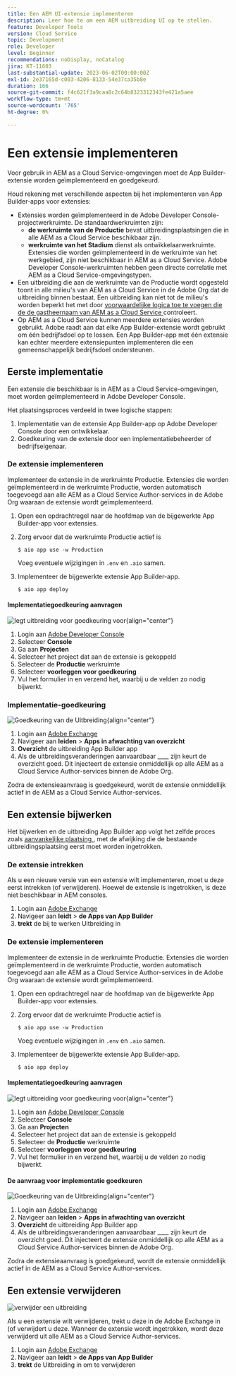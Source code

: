 ```yaml
---
title: Een AEM UI-extensie implementeren
description: Leer hoe te om een AEM uitbreiding UI op te stellen.
feature: Developer Tools
version: Cloud Service
topic: Development
role: Developer
level: Beginner
recommendations: noDisplay, noCatalog
jira: KT-11603
last-substantial-update: 2023-06-02T00:00:00Z
exl-id: 2e37165d-c003-4206-8133-54e37ca35b8e
duration: 166
source-git-commit: f4c621f3a9caa8c2c64b8323312343fe421a5aee
workflow-type: tm+mt
source-wordcount: '765'
ht-degree: 0%

---
```


# Een extensie implementeren

Voor gebruik in AEM as a Cloud Service-omgevingen moet de App Builder-extensie worden geïmplementeerd en goedgekeurd.

Houd rekening met verschillende aspecten bij het implementeren van App Builder-apps voor extensies:

+ Extensies worden geïmplementeerd in de Adobe Developer Console-projectwerkruimte. De standaardwerkruimten zijn:
   + __de werkruimte van de Productie__ bevat uitbreidingsplaatsingen die in alle AEM as a Cloud Service beschikbaar zijn.
   + __werkruimte van het Stadium__ dienst als ontwikkelaarwerkruimte. Extensies die worden geïmplementeerd in de werkruimte van het werkgebied, zijn niet beschikbaar in AEM as a Cloud Service.
Adobe Developer Console-werkruimten hebben geen directe correlatie met AEM as a Cloud Service-omgevingstypen.
+ Een uitbreiding die aan de werkruimte van de Productie wordt opgesteld toont in alle milieu&#39;s van AEM as a Cloud Service in de Adobe Org dat de uitbreiding binnen bestaat.
Een uitbreiding kan niet tot de milieu&#39;s worden beperkt het met door [ voorwaardelijke logica toe te voegen die de de gastheernaam van AEM as a Cloud Service ](https://developer.adobe.com/uix/docs/guides/publication/#enabling-extension-only-on-specific-aem-environments) controleert.
+ Op AEM as a Cloud Service kunnen meerdere extensies worden gebruikt. Adobe raadt aan dat elke App Builder-extensie wordt gebruikt om één bedrijfsdoel op te lossen. Een App Builder-app met één extensie kan echter meerdere extensiepunten implementeren die een gemeenschappelijk bedrijfsdoel ondersteunen.

## Eerste implementatie

Een extensie die beschikbaar is in AEM as a Cloud Service-omgevingen, moet worden geïmplementeerd in Adobe Developer Console.

Het plaatsingsproces verdeeld in twee logische stappen:

1. Implementatie van de extensie App Builder-app op Adobe Developer Console door een ontwikkelaar.
1. Goedkeuring van de extensie door een implementatiebeheerder of bedrijfseigenaar.

### De extensie implementeren

Implementeer de extensie in de werkruimte Productie. Extensies die worden geïmplementeerd in de werkruimte Productie, worden automatisch toegevoegd aan alle AEM as a Cloud Service Author-services in de Adobe Org waaraan de extensie wordt geïmplementeerd.

1. Open een opdrachtregel naar de hoofdmap van de bijgewerkte App Builder-app voor extensies.
1. Zorg ervoor dat de werkruimte Productie actief is

   ```shell
   $ aio app use -w Production
   ```

   Voeg eventuele wijzigingen in `.env` en `.aio` samen.

1. Implementeer de bijgewerkte extensie App Builder-app.

   ```shell
   $ aio app deploy
   ```

#### Implementatiegoedkeuring aanvragen

![ legt uitbreiding voor goedkeuring voor ](./assets/deploy/submit-for-approval.png){align="center"}

1. Login aan [ Adobe Developer Console ](https://developer.adobe.com)
1. Selecteer __Console__
1. Ga aan __Projecten__
1. Selecteer het project dat aan de extensie is gekoppeld
1. Selecteer de __Productie__ werkruimte
1. Selecteer __voorleggen voor goedkeuring__
1. Vul het formulier in en verzend het, waarbij u de velden zo nodig bijwerkt.

### Implementatie-goedkeuring

![ Goedkeuring van de Uitbreiding ](./assets/deploy/adobe-exchange.png){align="center"}

1. Login aan [ Adobe Exchange ](https://exchange.adobe.com/)
1. Navigeer aan __leiden__ > __Apps in afwachting van overzicht__
1. __Overzicht__ de uitbreiding App Builder app
1. Als de uitbreidingsveranderingen aanvaardbaar ____ zijn keurt de overzicht goed. Dit injecteert de extensie onmiddellijk op alle AEM as a Cloud Service Author-services binnen de Adobe Org.

Zodra de extensieaanvraag is goedgekeurd, wordt de extensie onmiddellijk actief in de AEM as a Cloud Service Author-services.

## Een extensie bijwerken

Het bijwerken en de uitbreiding App Builder app volgt het zelfde proces zoals [ aanvankelijke plaatsing ](#initial-deployment), met de afwijking die de bestaande uitbreidingsplaatsing eerst moet worden ingetrokken.

### De extensie intrekken

Als u een nieuwe versie van een extensie wilt implementeren, moet u deze eerst intrekken (of verwijderen). Hoewel de extensie is ingetrokken, is deze niet beschikbaar in AEM consoles.

1. Login aan [ Adobe Exchange ](https://exchange.adobe.com/)
1. Navigeer aan __leidt__ > __de Apps van App Builder__
1. __trekt__ de bij te werken Uitbreiding in

### De extensie implementeren

Implementeer de extensie in de werkruimte Productie. Extensies die worden geïmplementeerd in de werkruimte Productie, worden automatisch toegevoegd aan alle AEM as a Cloud Service Author-services in de Adobe Org waaraan de extensie wordt geïmplementeerd.

1. Open een opdrachtregel naar de hoofdmap van de bijgewerkte App Builder-app voor extensies.
1. Zorg ervoor dat de werkruimte Productie actief is

   ```shell
   $ aio app use -w Production
   ```

   Voeg eventuele wijzigingen in `.env` en `.aio` samen.

1. Implementeer de bijgewerkte extensie App Builder-app.

   ```shell
   $ aio app deploy
   ```

#### Implementatiegoedkeuring aanvragen

![ legt uitbreiding voor goedkeuring voor ](./assets/deploy/submit-for-approval.png){align="center"}

1. Login aan [ Adobe Developer Console ](https://developer.adobe.com)
1. Selecteer __Console__
1. Ga aan __Projecten__
1. Selecteer het project dat aan de extensie is gekoppeld
1. Selecteer de __Productie__ werkruimte
1. Selecteer __voorleggen voor goedkeuring__
1. Vul het formulier in en verzend het, waarbij u de velden zo nodig bijwerkt.

#### De aanvraag voor implementatie goedkeuren

![ Goedkeuring van de Uitbreiding ](./assets/deploy/adobe-exchange.png){align="center"}

1. Login aan [ Adobe Exchange ](https://exchange.adobe.com/)
1. Navigeer aan __leiden__ > __Apps in afwachting van overzicht__
1. __Overzicht__ de uitbreiding App Builder app
1. Als de uitbreidingsveranderingen aanvaardbaar ____ zijn keurt de overzicht goed. Dit injecteert de extensie onmiddellijk op alle AEM as a Cloud Service Author-services binnen de Adobe Org.

Zodra de extensieaanvraag is goedgekeurd, wordt de extensie onmiddellijk actief in de AEM as a Cloud Service Author-services.

## Een extensie verwijderen

![ verwijder een uitbreiding ](./assets/deploy/revoke.png)

Als u een extensie wilt verwijderen, trekt u deze in de Adobe Exchange in (of verwijdert u deze. Wanneer de extensie wordt ingetrokken, wordt deze verwijderd uit alle AEM as a Cloud Service Author-services.

1. Login aan [ Adobe Exchange ](https://exchange.adobe.com/)
1. Navigeer aan __leidt__ > __de Apps van App Builder__
1. __trekt__ de Uitbreiding in om te verwijderen

